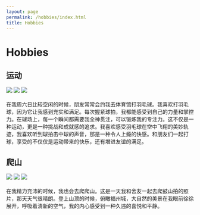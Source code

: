 ```yaml
---
layout: page
permalink: /hobbies/index.html
title: Hobbies
---
```


# Hobbies

## 运动

<div class="third">
<img src="/images/yumao.jpg">
<img src="/images/yumao.jpg">
<img src="/images/yumao.jpg">
</div>
<br>在我周六日比较空闲的时候，朋友常常会约我去体育馆打羽毛球。我喜欢打羽毛球，因为它让我感到充实和满足。每次握紧球拍，我都能感受到自己的力量和掌控力。在球场上，每一个瞬间都需要我全神贯注，可以锻炼我的专注力。这不仅是一种运动，更是一种挑战和成就感的追求。我喜欢感受羽毛球在空中飞翔的美妙轨迹，我喜欢听到球拍击中球的声音，那是一种令人上瘾的快感。和朋友们一起打球，享受的不仅仅是运动带来的快乐，还有增进友谊的满足。





## 爬山


<div class="third">
<img src="/images/climb1.jpg">
<img src="/images/climb2.jpg">
<img src="/images/climb3.jpg">
</div>
<br>在我精力充沛的时候，我也会去爬爬山。这是一天我和舍友一起去爬鼓山拍的照片，那天天气很晴朗。登上山顶的时候，俯瞰福州城，大自然的美景在我眼前徐徐展开，呼吸着清新的空气，我的内心感受到一种久违的喜悦和平静。






